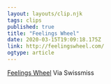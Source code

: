 ```yaml
---
layout: layouts/clip.njk 
tags: clips 
published: true 
title: "Feelings Wheel" 
date: 2020-03-15T19:09:18.175Z 
link: http://feelingswheel.com/ 
ogtype: article 
---
```

[Feelings Wheel](http://feelingswheel.com/) 
Via Swissmiss